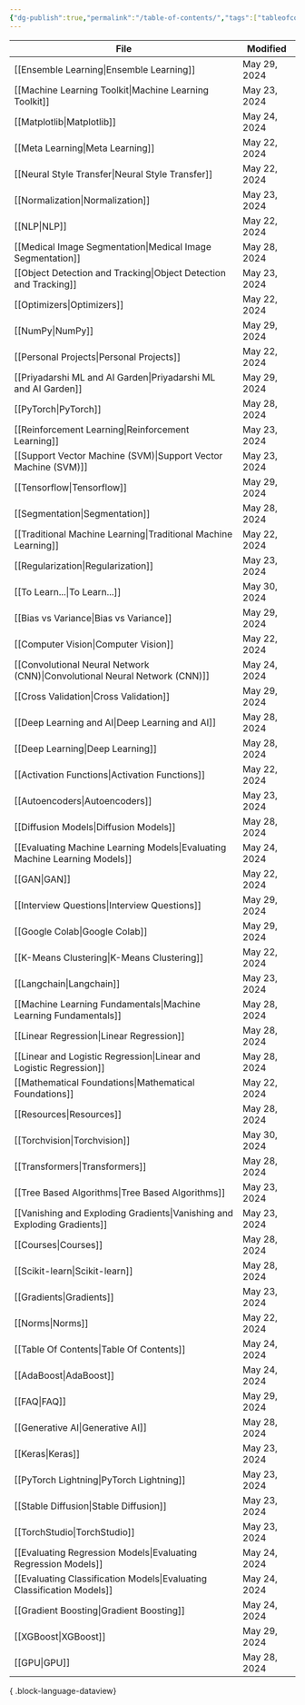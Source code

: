 ```yaml
---
{"dg-publish":true,"permalink":"/table-of-contents/","tags":["tableofcontents","toc"],"noteIcon":"2","updated":"2024-05-24T17:55:15.808+05:30"}
---
```



| File                                                                          | Modified     |
| ----------------------------------------------------------------------------- | ------------ |
| [[Ensemble Learning\|Ensemble Learning]]                                   | May 29, 2024 |
| [[Machine Learning Toolkit\|Machine Learning Toolkit]]                     | May 23, 2024 |
| [[Matplotlib\|Matplotlib]]                                                 | May 24, 2024 |
| [[Meta Learning\|Meta Learning]]                                           | May 22, 2024 |
| [[Neural Style Transfer\|Neural Style Transfer]]                           | May 22, 2024 |
| [[Normalization\|Normalization]]                                           | May 23, 2024 |
| [[NLP\|NLP]]                                                               | May 22, 2024 |
| [[Medical Image Segmentation\|Medical Image Segmentation]]                 | May 28, 2024 |
| [[Object Detection and Tracking\|Object Detection and Tracking]]           | May 23, 2024 |
| [[Optimizers\|Optimizers]]                                                 | May 22, 2024 |
| [[NumPy\|NumPy]]                                                           | May 29, 2024 |
| [[Personal Projects\|Personal Projects]]                                   | May 22, 2024 |
| [[Priyadarshi ML and AI Garden\|Priyadarshi ML and AI Garden]]             | May 29, 2024 |
| [[PyTorch\|PyTorch]]                                                       | May 28, 2024 |
| [[Reinforcement Learning\|Reinforcement Learning]]                         | May 23, 2024 |
| [[Support Vector Machine (SVM)\|Support Vector Machine (SVM)]]             | May 23, 2024 |
| [[Tensorflow\|Tensorflow]]                                                 | May 29, 2024 |
| [[Segmentation\|Segmentation]]                                             | May 28, 2024 |
| [[Traditional Machine Learning\|Traditional Machine Learning]]             | May 22, 2024 |
| [[Regularization\|Regularization]]                                         | May 23, 2024 |
| [[To Learn...\|To Learn...]]                                               | May 30, 2024 |
| [[Bias vs Variance\|Bias vs Variance]]                                     | May 29, 2024 |
| [[Computer Vision\|Computer Vision]]                                       | May 22, 2024 |
| [[Convolutional Neural Network (CNN)\|Convolutional Neural Network (CNN)]] | May 24, 2024 |
| [[Cross Validation\|Cross Validation]]                                     | May 29, 2024 |
| [[Deep Learning and AI\|Deep Learning and AI]]                             | May 28, 2024 |
| [[Deep Learning\|Deep Learning]]                                           | May 28, 2024 |
| [[Activation Functions\|Activation Functions]]                             | May 22, 2024 |
| [[Autoencoders\|Autoencoders]]                                             | May 23, 2024 |
| [[Diffusion Models\|Diffusion Models]]                                     | May 28, 2024 |
| [[Evaluating Machine Learning Models\|Evaluating Machine Learning Models]] | May 24, 2024 |
| [[GAN\|GAN]]                                                               | May 22, 2024 |
| [[Interview Questions\|Interview Questions]]                               | May 29, 2024 |
| [[Google Colab\|Google Colab]]                                             | May 29, 2024 |
| [[K-Means Clustering\|K-Means Clustering]]                                 | May 22, 2024 |
| [[Langchain\|Langchain]]                                                   | May 23, 2024 |
| [[Machine Learning Fundamentals\|Machine Learning Fundamentals]]           | May 28, 2024 |
| [[Linear Regression\|Linear Regression]]                                   | May 28, 2024 |
| [[Linear and Logistic Regression\|Linear and Logistic Regression]]         | May 28, 2024 |
| [[Mathematical Foundations\|Mathematical Foundations]]                     | May 22, 2024 |
| [[Resources\|Resources]]                                                   | May 28, 2024 |
| [[Torchvision\|Torchvision]]                                               | May 30, 2024 |
| [[Transformers\|Transformers]]                                             | May 28, 2024 |
| [[Tree Based Algorithms\|Tree Based Algorithms]]                           | May 23, 2024 |
| [[Vanishing and Exploding Gradients\|Vanishing and Exploding Gradients]]   | May 23, 2024 |
| [[Courses\|Courses]]                                                       | May 28, 2024 |
| [[Scikit-learn\|Scikit-learn]]                                             | May 28, 2024 |
| [[Gradients\|Gradients]]                                                   | May 23, 2024 |
| [[Norms\|Norms]]                                                           | May 22, 2024 |
| [[Table Of Contents\|Table Of Contents]]                                   | May 24, 2024 |
| [[AdaBoost\|AdaBoost]]                                                     | May 24, 2024 |
| [[FAQ\|FAQ]]                                                               | May 29, 2024 |
| [[Generative AI\|Generative AI]]                                           | May 28, 2024 |
| [[Keras\|Keras]]                                                           | May 23, 2024 |
| [[PyTorch Lightning\|PyTorch Lightning]]                                   | May 23, 2024 |
| [[Stable Diffusion\|Stable Diffusion]]                                     | May 23, 2024 |
| [[TorchStudio\|TorchStudio]]                                               | May 23, 2024 |
| [[Evaluating Regression Models\|Evaluating Regression Models]]             | May 24, 2024 |
| [[Evaluating Classification Models\|Evaluating Classification Models]]     | May 24, 2024 |
| [[Gradient Boosting\|Gradient Boosting]]                                   | May 24, 2024 |
| [[XGBoost\|XGBoost]]                                                       | May 29, 2024 |
| [[GPU\|GPU]]                                                               | May 28, 2024 |

{ .block-language-dataview}
